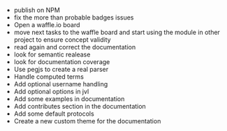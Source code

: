 + publish on NPM
+ fix the more than probable badges issues
+ Open a waffle.io board
+ move next tasks to the waffle board and start using the module in other project to ensure concept validity
+ read again and correct the documentation
+ look for semantic realease
+ look for documentation coverage
+ Use pegjs to create a real parser
+ Handle computed terms 
+ Add optional username handling
+ Add optional options in jvl
+ Add some examples in documentation
+ Add contributes section in the documentation
+ Add some default protocols
+ Create a new custom theme for the documentation